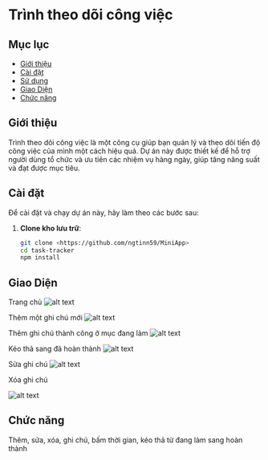 # Trình theo dõi công việc

## Mục lục

- [Giới thiệu](#giới-thiệu)
- [Cài đặt](#cài-đặt)
- [Sử dụng](#sử-dụng)
- [Giao Diện](#giao-diện)
- [Chức năng](#chức-năng)


## Giới thiệu

Trình theo dõi công việc là một công cụ giúp bạn quản lý và theo dõi tiến độ công việc của mình một cách hiệu quả. Dự án này được thiết kế để hỗ trợ người dùng tổ chức và ưu tiên các nhiệm vụ hàng ngày, giúp tăng năng suất và đạt được mục tiêu.

## Cài đặt

Để cài đặt và chạy dự án này, hãy làm theo các bước sau:

1. **Clone kho lưu trữ**:

   ```sh
   git clone <https://github.com/ngtinn59/MiniApp>
   cd task-tracker
   npm install 
## Giao Diện
Trang chủ
![alt text](image.png)

Thêm một ghi chú mới
![alt text](image-1.png)


Thêm ghi chú thành công ở mục đang làm
![alt text](image-2.png)

Kéo thả sang đã hoàn thành
![alt text](image-3.png)

Sửa ghi chú
![alt text](image-4.png)

Xóa ghi chú

![alt text](image-5.png)


## Chức năng
Thêm, sửa, xóa, ghi chú, bấm thời gian, kéo thả từ đang làm sang hoàn thành